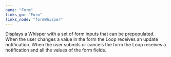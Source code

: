 ```yaml
---
name: "Form"
links_go: "Form"
links_node: "formWhisper"
---
```

Displays a Whisper with a set of form inputs that can be prepopulated. When the user changes a value in the form the Loop receives an update notification. When the user submits or cancels the form the Loop receives a notification and all the values of the form fields.
